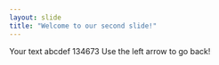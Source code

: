 ```yaml
---
layout: slide
title: "Welcome to our second slide!"
---
```

Your text abcdef 134673
Use the left arrow to go back!
